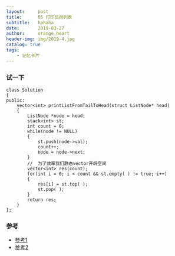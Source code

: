 ```yaml
---
layout:     post
title:      05 打印反向列表
subtitle:   hahaha
date:       2019-03-27
author:     orange_heart
header-img: img/2019-4.jpg
catalog: true
tags:
    - 记忆卡片
---
```


### 试一下

```objc
class Solution
{
public:
    vector<int> printListFromTailToHead(struct ListNode* head)
    {
        ListNode *node = head;
        stack<int> st;
        int count = 0;
        while(node != NULL)
        {
            st.push(node->val);
            count++;
            node = node->next;
        }
        //  为了效率我们静态vector开辟空间
        vector<int> res(count);
        for(int i = 0; i < count && st.empty( ) != true; i++)
        {
            res[i] = st.top( );
            st.pop( );
        }
        return res;
    }
};
```

### 参考

- [参考1](https://github.com/zhedahht/CodingInterviewChinese2)
- [参考2](https://github.com/gatieme/CodingInterviews)
